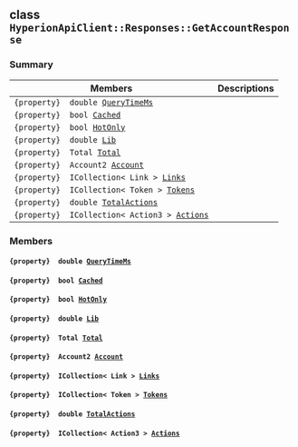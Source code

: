 ## class `HyperionApiClient::Responses::GetAccountResponse` 

### Summary

 Members                        | Descriptions                                
--------------------------------|---------------------------------------------
`{property}  double `[`QueryTimeMs`](#class_hyperion_api_client_1_1_responses_1_1_get_account_response_1aaed05a434b4de2c0ca564fe4e3d8a2ec) | 
`{property}  bool `[`Cached`](#class_hyperion_api_client_1_1_responses_1_1_get_account_response_1a4c2f66ac7e92baee23ff3feaedd0a069) | 
`{property}  bool `[`HotOnly`](#class_hyperion_api_client_1_1_responses_1_1_get_account_response_1aede0d7016e2e36bf71998767504ae13f) | 
`{property}  double `[`Lib`](#class_hyperion_api_client_1_1_responses_1_1_get_account_response_1aadde7ea54f4086c6436402e5cdfb36d8) | 
`{property}  Total `[`Total`](#class_hyperion_api_client_1_1_responses_1_1_get_account_response_1aadea4b415425548b9fbcf43685f59cd1) | 
`{property}  Account2 `[`Account`](#class_hyperion_api_client_1_1_responses_1_1_get_account_response_1aaeddaed0701317df5d122ae34f64fcc0) | 
`{property}  ICollection< Link > `[`Links`](#class_hyperion_api_client_1_1_responses_1_1_get_account_response_1ad1ea42e7844a3820c7aabf931303e0e9) | 
`{property}  ICollection< Token > `[`Tokens`](#class_hyperion_api_client_1_1_responses_1_1_get_account_response_1a80dc325cd62e2e07a8eace60142b4b0d) | 
`{property}  double `[`TotalActions`](#class_hyperion_api_client_1_1_responses_1_1_get_account_response_1ae78b67a98378bee2a980f918e8a3cbb2) | 
`{property}  ICollection< Action3 > `[`Actions`](#class_hyperion_api_client_1_1_responses_1_1_get_account_response_1aec857976caf180ba3ea17d413c9d0cbf) | 

### Members

#### `{property}  double `[`QueryTimeMs`](#class_hyperion_api_client_1_1_responses_1_1_get_account_response_1aaed05a434b4de2c0ca564fe4e3d8a2ec) 

#### `{property}  bool `[`Cached`](#class_hyperion_api_client_1_1_responses_1_1_get_account_response_1a4c2f66ac7e92baee23ff3feaedd0a069) 

#### `{property}  bool `[`HotOnly`](#class_hyperion_api_client_1_1_responses_1_1_get_account_response_1aede0d7016e2e36bf71998767504ae13f) 

#### `{property}  double `[`Lib`](#class_hyperion_api_client_1_1_responses_1_1_get_account_response_1aadde7ea54f4086c6436402e5cdfb36d8) 

#### `{property}  Total `[`Total`](#class_hyperion_api_client_1_1_responses_1_1_get_account_response_1aadea4b415425548b9fbcf43685f59cd1) 

#### `{property}  Account2 `[`Account`](#class_hyperion_api_client_1_1_responses_1_1_get_account_response_1aaeddaed0701317df5d122ae34f64fcc0) 

#### `{property}  ICollection< Link > `[`Links`](#class_hyperion_api_client_1_1_responses_1_1_get_account_response_1ad1ea42e7844a3820c7aabf931303e0e9) 

#### `{property}  ICollection< Token > `[`Tokens`](#class_hyperion_api_client_1_1_responses_1_1_get_account_response_1a80dc325cd62e2e07a8eace60142b4b0d) 

#### `{property}  double `[`TotalActions`](#class_hyperion_api_client_1_1_responses_1_1_get_account_response_1ae78b67a98378bee2a980f918e8a3cbb2) 

#### `{property}  ICollection< Action3 > `[`Actions`](#class_hyperion_api_client_1_1_responses_1_1_get_account_response_1aec857976caf180ba3ea17d413c9d0cbf) 

